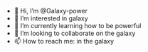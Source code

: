 - 👋 Hi, I’m @Galaxy-power
- 👀 I’m interested in galaxy
- 🌱 I’m currently learning how to be powerful
- 💞️ I’m looking to collaborate on the galaxy
- 📫 How to reach me: in the galaxy

<!---
Galaxy-power/Galaxy-power is a ✨ special ✨ repository because its `README.md` (this file) appears on your GitHub profile.
You can click the Preview link to take a look at your changes.
--->
